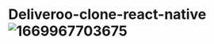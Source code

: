# Deliveroo-clone-react-native![1669967703675](https://user-images.githubusercontent.com/40719956/205245998-5a28a975-0fe8-4a1e-b08a-b8e9c515e7bc.jpg)
